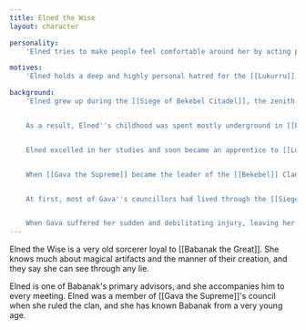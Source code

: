 ```yaml
---
title: Elned the Wise
layout: character

personality:
    'Elned tries to make people feel comfortable around her by acting playful and mischievous. She often pretends to forget things and to not understand what''s going on, while in reality she watches other people very closely and takes mental notes of everything they say. When she needs to, she drops the masquerade and can quickly take charge in an emergency. However, she prefers to give hints and subtle advice to those around her in an attempt to guide their actions.'

motives:
    'Elned holds a deep and highly personal hatred for the [[Lukurru]]. Since long before Babanak came to power in the [[Bekebel]] clan, Elned has been promoting distrust for the Lukurru and encouraging open war with them. Much of her wisdom, both as a member of Gava''s council and as Babanak''s primary advisor, has been directed towards her goal of destroying the Lukurru. With both, she has been able to leverage the death of [[Nort the Pyromancer]] to motivate actions against the Lukurru.'

background:
    'Elned grew up during the [[Siege of Bekebel Citadel]], the zenith of the conflict between the Bekebel and the Lukurru. For seven years, legions of Lukurru soldiers fought to breach the walls of the citadel. By the time the Lukurru finally retreated, both clans had suffered tremendous losses. Nonetheless, skirmishes continued around the border between the clans territories for decades to come.


    As a result, Elned''s childhood was spent mostly underground in [[Bekebel Citadel]]''s tunnels. Until the siege ended, she had no education, and she was raised mostly on preserved food and propaganda. Later, like many others whose childhoods were turned upside-down by the war, she returned to school and began to learn metalworking.


    Elned excelled in her studies and soon became an apprentice to [[Lubu the Artificer]], who taught her how to weave enchantments into metal. Over the years, Elned''s abilities as a sorcerer slowly emerged and she became capable of imbuing metal with magic of unprecedented potency. When Lubu retired, Elned took over her shop and school and continued to develop new arts of metallurgy and enchantment.


    When [[Gava the Supreme]] became the leader of the [[Bekebel]] Clan and formed her council, she selected Elned to be one of its nine members. For a while, Elned continued to run her school while she served on the council, but over time her responsibilities as a councillor grew until she could no longer maintain any students.


    At first, most of Gava''s councillors had lived through the [[Siege of Bekebel Citadel]] and remembered it vividly, even though Gava herself was born several years after it ended. But as the years wore on, the older councillors were replaced as they retired. Eventually Elned was the only one on the council who had experience the siege firsthand, and her powerful enmity towards the Lukurru was no longer the prevailing consensus.


    When Gava suffered her sudden and debilitating injury, leaving her unable to speak or walk, Elned and the other councillors nominated her son Babanak to lead the clan in her absence. As it became clear that Gava would never recover, Babanak took the title [[Babanak the Great]] and became the permanent ruler of the clan. He abolished the council, but then hired many of his mother''s councillors (including Elned) as special advisors. To the present day, Elned serves as Babanak''s tutor in sorcery and enchantment and works with him and [[Paparnad the Mystic]] to develop the clan''s gifts to [[Tuvdak the Magnificent]].'
---
```


Elned the Wise is a very old sorcerer loyal to [[Babanak the Great]]. She knows much about magical artifacts and the manner of their creation, and they say she can see through any lie.

Elned is one of Babanak's primary advisors, and she accompanies him to every meeting. Elned was a member of [[Gava the Supreme]]'s council when she ruled the clan, and she has known Babanak from a very young age.
